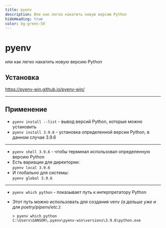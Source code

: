 ```yaml
---
title: pyenv
description: Или как легко накатить новую версию Python
hideHeading: true
color: bg-green-50
---
```


<div class="mendel-card p-0 rounded-3xl  ">

<div class="bg-green-100 p-2 rounded-t-3xl">

# pyenv

<div class="text-center italic text-lg ">или как легко накатить новую версию Python</div>

</div>

<div class="px-6 py-4">

## Установка

<a class="text-blue-600 text-lg md:text-2xl  visited:text-blue-600" href="https://pyenv-win.github.io/pyenv-win/">
https://pyenv-win.github.io/pyenv-win/
</a>


---


## Применение

- `pyenv install --list` - вывод версий Python, которые можно установить
- `pyenv install 3.9.6` - установка определенной версии Python, в данном случае 3.9.6

---

- `pyenv shell 3.9.6` - чтобы терминал использовал определенную версию Python
- Есть вариации для директории: <br class="md:hidden"> `pyenv local 3.9.6`
- И глобально для системы: <br class="md:hidden"> `pyenv global 3.9.6`

---

- `pyenv which python` - показывает путь к интерпретатору Python 
- Этот путь можно использовать для создания venv *(а дальше уже и для poetry/pipenv/etc.)*:

  ```shell
  > pyenv which python
  C:\Users\GANSOR\.pyenv\pyenv-win\versions\3.9.6\python.exe
  ```


</div>
</div>
